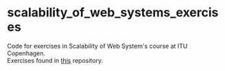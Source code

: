 # scalability_of_web_systems_exercises

Code for exercises in Scalability of Web System's course at ITU Copenhagen.  
Exercises found in [this](https://github.com/jf87/scalable_web_systems) repository.

